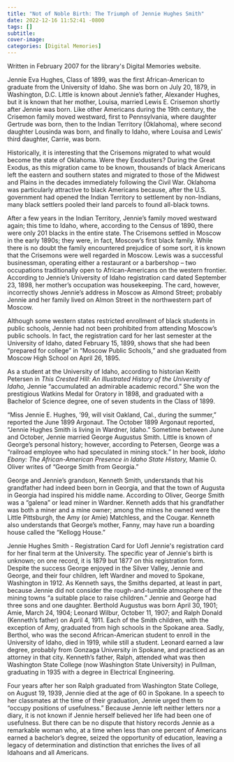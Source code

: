 ```yaml
---
title: "Not of Noble Birth: The Triumph of Jennie Hughes Smith"
date: 2022-12-16 11:52:41 -0800
tags: []
subtitle: 
cover-image: 
categories: [Digital Memories]
---
```


Written in February 2007 for the library's Digital Memories website.


Jennie Eva Hughes, Class of 1899, was the first African-American to graduate from the University of Idaho. She was born on July 20, 1879, in Washington, D.C. Little is known about Jennie’s father, Alexander Hughes, but it is known that her mother, Louisa, married Lewis E. Crisemon shortly after Jennie was born. Like other Americans during the 19th century, the Crisemon family moved westward, first to Pennsylvania, where daughter Gertrude was born, then to the Indian Territory (Oklahoma), where second daughter Lousinda was born, and finally to Idaho, where Louisa and Lewis’ third daughter, Carrie, was born.

Historically, it is interesting that the Crisemons migrated to what would become the state of Oklahoma. Were they Exodusters? During the Great Exodus, as this migration came to be known, thousands of black Americans left the eastern and southern states and migrated to those of the Midwest and Plains in the decades immediately following the Civil War. Oklahoma was particularly attractive to black Americans because, after the U.S. government had opened the Indian Territory to settlement by non-Indians, many black settlers pooled their land parcels to found all-black towns.

After a few years in the Indian Territory, Jennie’s family moved westward again; this time to Idaho, where, according to the Census of 1890, there were only 201 blacks in the entire state. The Crisemons settled in Moscow in the early 1890s; they were, in fact, Moscow’s first black family. While there is no doubt the family encountered prejudice of some sort, it is known that the Crisemons were well regarded in Moscow. Lewis was a successful businessman, operating either a restaurant or a barbershop – two occupations traditionally open to African-Americans on the western frontier. According to Jennie’s University of Idaho registration card dated September 23, 1898, her mother’s occupation was housekeeping. The card, however, incorrectly shows Jennie’s address in Moscow as Almond Street; probably Jennie and her family lived on Almon Street in the northwestern part of Moscow.

Although some western states restricted enrollment of black students in public schools, Jennie had not been prohibited from attending Moscow’s public schools. In fact, the registration card for her last semester at the University of Idaho, dated February 15, 1899, shows that she had been “prepared for college” in “Moscow Public Schools,” and she graduated from Moscow High School on April 26, 1895.

As a student at the University of Idaho, according to historian Keith Petersen in *This Crested Hill: An Illustrated History of the University of Idaho,* Jennie “accumulated an admirable academic record.” She won the prestigious Watkins Medal for Oratory in 1898, and graduated with a Bachelor of Science degree, one of seven students in the Class of 1899.

“Miss Jennie E. Hughes, ’99, will visit Oakland, Cal., during the summer,” reported the June 1899 Argonaut. The October 1899 Argonaut reported, “Jennie Hughes Smith is living in Wardner, Idaho.” Sometime between June and October, Jennie married George Augustus Smith. Little is known of George’s personal history; however, according to Petersen, George was a “railroad employee who had speculated in mining stock.” In her book, *Idaho Ebony: The African-American Presence in Idaho State History,* Mamie O. Oliver writes of “George Smith from Georgia.”

George and Jennie’s grandson, Kenneth Smith, understands that his grandfather had indeed been born in Georgia, and that the town of Augusta in Georgia had inspired his middle name. According to Oliver, George Smith was a “galena” or lead miner in Wardner. Kenneth adds that his grandfather was both a miner and a mine owner; among the mines he owned were the Little Pittsburgh, the Amy (or Amie) Matchless, and the Cougar. Kenneth also understands that George’s mother, Fanny, may have run a boarding house called the “Kellogg House.”

Jennie Hughes Smith - Registration Card for UofI
Jennie's registration card for her final term at the University. The specific year of Jennie's birth is unknown; on one record, it is 1879 but 1877 on this registration form.
Despite the success George enjoyed in the Silver Valley, Jennie and George, and their four children, left Wardner and moved to Spokane, Washington in 1912. As Kenneth says, the Smiths departed, at least in part, because Jennie did not consider the rough-and-tumble atmosphere of the mining towns “a suitable place to raise children.” Jennie and George had three sons and one daughter. Berthold Augustus was born April 30, 1901; Amie, March 24, 1904; Leonard Wilbur, October 11, 1907; and Ralph Donald (Kenneth’s father) on April 4, 1911. Each of the Smith children, with the exception of Amy, graduated from high schools in the Spokane area. Sadly, Berthol, who was the second African-American student to enroll in the University of Idaho, died in 1919, while still a student. Leonard earned a law degree, probably from Gonzaga University in Spokane, and practiced as an attorney in that city. Kenneth’s father, Ralph, attended what was then Washington State College (now Washington State University) in Pullman, graduating in 1935 with a degree in Electrical Engineering.

Four years after her son Ralph graduated from Washington State College, on August 19, 1939, Jennie died at the age of 60 in Spokane. In a speech to her classmates at the time of their graduation, Jennie urged them to “occupy positions of usefulness.” Because Jennie left neither letters nor a diary, it is not known if Jennie herself believed her life had been one of usefulness. But there can be no dispute that history records Jennie as a remarkable woman who, at a time when less than one percent of Americans earned a bachelor’s degree, seized the opportunity of education, leaving a legacy of determination and distinction that enriches the lives of all Idahoans and all Americans.
